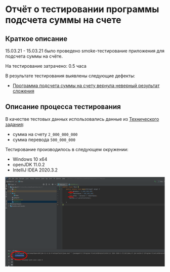 # Отчёт о тестировании программы подсчета суммы на счете

## Краткое описание

15.03.21 - 15.03.21 было проведено smoke-тестирование приложения для подсчета суммы на счёте.

На тестирование затрачено: 0.5 часа

В результате тестирования выявлены следующие дефекты:
* [Программа подсчета суммы на счету вернула неверный результат сложения](https://github.com/dunaev-k-s/java-hw-2-1/issues/1)

## Описание процесса тестирования




В качестве тестовых данных использовались данные из [Технического задания](https://github.com/netology-code/javaqa-homeworks/tree/master/programming):

* сумма на счету `2_000_000_000`
* сумма перевода `500_000_000`

Тестирование производилось в следующем окружении:
* Windows 10 x64
* openJDK 11.0.2
* IntelliJ IDEA 2020.3.2

![Screenshot](Images/1.png)
